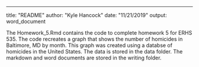 ---
title: "README"
author: "Kyle Hancock"
date: "11/21/2019"
output: word_document

The Homework_5.Rmd contains the code to complete homework 5 for ERHS 535. The code recreates a graph that shows the number of homicides in Baltimore, MD by month. This graph was created using a databse of homicides in the United States. The data is stored in the data folder. The markdown and word documents are stored in the writing folder. 